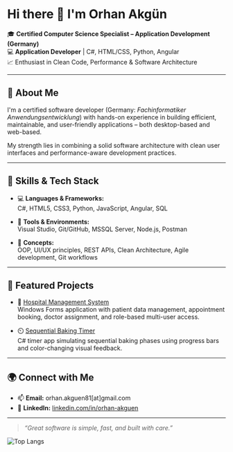 # Hi there 👋 I'm Orhan Akgün

🎓 **Certified Computer Science Specialist – Application Development (Germany)**  
💻 **Application Developer** | C#, HTML/CSS, Python, Angular  
📈 Enthusiast in Clean Code, Performance & Software Architecture

---

## 🧠 About Me

I'm a certified software developer (Germany: *Fachinformatiker Anwendungsentwicklung*) with hands-on experience in building efficient, maintainable, and user-friendly applications – both desktop-based and web-based.

My strength lies in combining a solid software architecture with clean user interfaces and performance-aware development practices.

---

## 🔧 Skills & Tech Stack

- 💻 **Languages & Frameworks:**  
  C#, HTML5, CSS3, Python, JavaScript, Angular, SQL

- 🧰 **Tools & Environments:**  
  Visual Studio, Git/GitHub, MSSQL Server, Node.js, Postman

- 🧩 **Concepts:**  
  OOP, UI/UX principles, REST APIs, Clean Architecture, Agile development, Git workflows

---

## 📌 Featured Projects

- 🏥 [Hospital Management System](https://github.com/OrhanAkguen/hospital-management-and-appointment-system)  
  Windows Forms application with patient data management, appointment booking, doctor assignment, and role-based multi-user access.

- ⏲️ [Sequential Baking Timer](https://github.com/OrhanAkgun/SequentialBakingTimer)  
  C# timer app simulating sequential baking phases using progress bars and color-changing visual feedback.

---

## 🌍 Connect with Me

- 📫 **Email:** orhan.akguen81[at]gmail.com  
- 💼 **LinkedIn:** [linkedin.com/in/orhan-akguen](https://www.linkedin.com/in/orhan-akguen/)  

---

> _“Great software is simple, fast, and built with care.”_

![Top Langs](https://github-readme-stats.vercel.app/api/top-langs/?username=OrhanAkguen&layout=compact)
<!--
**OrhanAkguen/OrhanAkguen** is a ✨ _special_ ✨ repository because its `README.md` (this file) appears on your GitHub profile.

Here are some ideas to get you started:

- 🔭 I’m currently working on ...
- 🌱 I’m currently learning ...
- 👯 I’m looking to collaborate on ...
- 🤔 I’m looking for help with ...
- 💬 Ask me about ...
- 📫 How to reach me: ...
- 😄 Pronouns: ...
- ⚡ Fun fact: ...
-->
